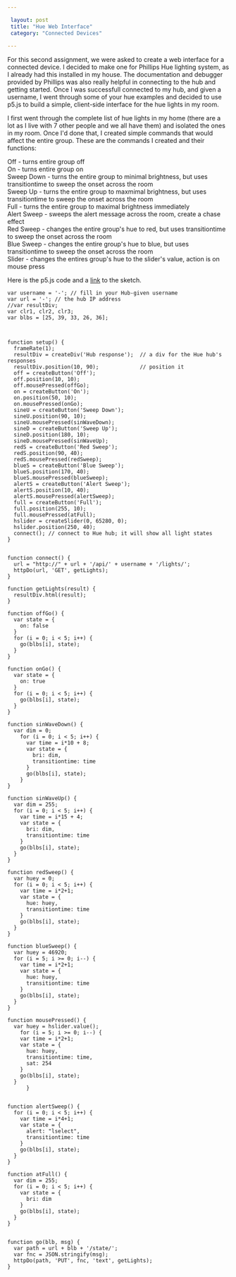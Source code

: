 ```yaml
---

 layout: post
 title: "Hue Web Interface"
 category: "Connected Devices"
 
---
```


For this second assignment, we were asked to create a web interface for a connected device. I decided to make one for Phillips Hue lighting system, as I already had this installed in my house. The documentation and debugger provided by Phillips was also really helpful in connecting to the hub and getting started. Once I was successfull connected to my hub, and given a username, I went through some of your hue examples and decided to use p5.js to build a simple, client-side interface for the hue lights in my room. 

I first went through the complete list of hue lights in my home (there are a lot as I live with 7 other people and we all have them) and isolated the ones in my room. Once I'd done that, I created simple commands that would affect the entire group. These are the commands I created and their functions:

Off - turns entire group off <br>
On - turns entire group on <br>
Sweep Down - turns the entire group to minimal brightness, but uses transitiontime to sweep the onset across the room <br>
Sweep Up - turns the entire group to maxmimal brightness, but uses transitiontime to sweep the onset across the room <br>
Full - turns the entire group to maximal brightness immediately <br>
Alert Sweep - sweeps the alert message across the room, create a chase effect <br>
Red Sweep - changes the entire group's hue to red, but uses transitiontime to sweep the onset across the room <br>
Blue Sweep - changes the entire group's hue to blue, but uses transitiontime to sweep the onset across the room <br>
Slider - changes the entires group's hue to the slider's value, action is on mouse press <br>


Here is the p5.js code and a [link](http://alpha.editor.p5js.org/patchbae/sketches/r1KhjmdIf) to the sketch. 

```
var username = '-'; // fill in your Hub-given username
var url = '-'; // the hub IP address     
//var resultDiv;
var clr1, clr2, clr3;
var blbs = [25, 39, 33, 26, 36];



function setup() {
  frameRate(1);
  resultDiv = createDiv('Hub response');  // a div for the Hue hub's responses
  resultDiv.position(10, 90);             // position it
  off = createButton('Off');
  off.position(10, 10);
  off.mousePressed(offGo);
  on = createButton('On');
  on.position(50, 10);
  on.mousePressed(onGo);
  sineU = createButton('Sweep Down');
  sineU.position(90, 10);
  sineU.mousePressed(sinWaveDown);
  sineD = createButton('Sweep Up');
  sineD.position(180, 10);
  sineD.mousePressed(sinWaveUp);
  redS = createButton('Red Sweep');
  redS.position(90, 40);
  redS.mousePressed(redSweep);
  blueS = createButton('Blue Sweep');
  blueS.position(170, 40);
  blueS.mousePressed(blueSweep);
  alertS = createButton('Alert Sweep');
  alertS.position(10, 40);
  alertS.mousePressed(alertSweep);
  full = createButton('Full');
  full.position(255, 10);
  full.mousePressed(atFull);
  hslider = createSlider(0, 65280, 0);
  hslider.position(250, 40);
  connect(); // connect to Hue hub; it will show all light states
}


function connect() {
  url = "http://" + url + '/api/' + username + '/lights/';
  httpDo(url, 'GET', getLights);
}

function getLights(result) {
  resultDiv.html(result);
}

function offGo() {
  var state = {
    on: false
  }
  for (i = 0; i < 5; i++) {
    go(blbs[i], state);
  }
}

function onGo() {
  var state = {
    on: true
  }
  for (i = 0; i < 5; i++) {
    go(blbs[i], state);
  }
}

function sinWaveDown() {
  var dim = 0;
    for (i = 0; i < 5; i++) {
      var time = i*10 + 8;
      var state = {
        bri: dim,
        transitiontime: time
      }
      go(blbs[i], state);
    }
}

function sinWaveUp() {
  var dim = 255;
  for (i = 0; i < 5; i++) {
    var time = i*15 + 4;
    var state = {
      bri: dim,
      transitiontime: time
    }
    go(blbs[i], state);
  }
}

function redSweep() {
  var huey = 0;
  for (i = 0; i < 5; i++) {
    var time = i*2+1;
    var state = {
      hue: huey,
      transitiontime: time
    }
    go(blbs[i], state);
  }
}

function blueSweep() {
  var huey = 46920;
  for (i = 5; i >= 0; i--) {
    var time = i*2+1;
    var state = {
      hue: huey,
      transitiontime: time
    }
    go(blbs[i], state);
  }
}

function mousePressed() {
  var huey = hslider.value();
    for (i = 5; i >= 0; i--) {
    var time = i*2+1;
    var state = {
      hue: huey,
      transitiontime: time, 
      sat: 254
    }
    go(blbs[i], state);
  }
      }


function alertSweep() {
  for (i = 0; i < 5; i++) {
    var time = i*4+1;
    var state = {
      alert: "lselect",
      transitiontime: time
    }
    go(blbs[i], state);
  }
}

function atFull() {
  var dim = 255;
  for (i = 0; i < 5; i++) {
    var state = {
      bri: dim
    }
    go(blbs[i], state);
  }
}


function go(blb, msg) {
  var path = url + blb + '/state/';
  var fnc = JSON.stringify(msg);
  httpDo(path, 'PUT', fnc, 'text', getLights);
}
```
